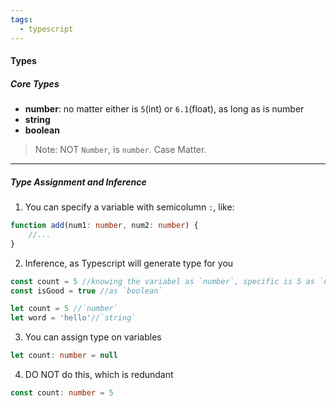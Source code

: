 ```yaml
---
tags:
  - typescript
---
```


#### Types
##### Core Types
- **number**: no matter either is `5`(int) or `6.1`(float), as long as is number
- **string**
- **boolean**

> Note: NOT `Number`, is `number`. Case Matter.

---
##### Type Assignment and Inference
1. You can specify a variable with semicolumn `:`, like:
```ts
function add(num1: number, num2: number) {
	//...
}
```
2. Inference, as Typescript will generate type for you
```ts
const count = 5 //knowing the variabel as `number`, specific is 5 as `number`
const isGood = true //as `boolean`

let count = 5 //`number`
let word = 'hello'//`string`
```
3. You can assign type on variables
```ts
let count: number = null
```
4. DO NOT do this, which is redundant
```ts
const count: number = 5
```


